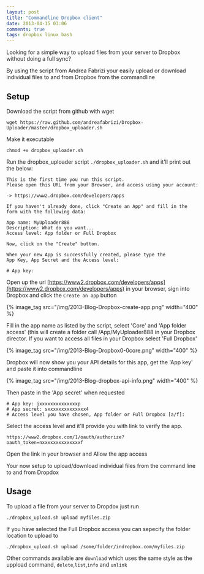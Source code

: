 ```yaml
---
layout: post
title: "Commandline Dropbox client"
date: 2013-04-15 03:06
comments: true
tags: dropbox linux bash 
---
```


Looking for a simple way to upload files from your server to Dropbox without doing a full sync?

By using the script from Andrea Fabrizi your easily upload or download individual files to and from Dropbox from the commandline

## Setup

Download the script from github with wget

    wget https://raw.github.com/andreafabrizi/Dropbox-Uploader/master/dropbox_uploader.sh

Make it executable

    chmod +x dropbox_uploader.sh

Run the dropbox_uploader script `./dropbox_uploader.sh` and it'll print out the below:

```
This is the first time you run this script.
Please open this URL from your Browser, and access using your account:

-> https://www2.dropbox.com/developers/apps

If you haven't already done, click "Create an App" and fill in the
form with the following data:

App name: MyUploader888
Description: What do you want...
Access level: App folder or Full Dropbox

Now, click on the "Create" button.

When your new App is successfully created, please type the
App Key, App Secret and the Access level:

# App key: 
```

Open up the url [https://www2.dropbox.com/developers/apps](https://www2.dropbox.com/developers/apps) in your browser, sign into Dropbox
and click the `Create an app` button

{% image_tag src="/img/2013-Blog-Dropbox-create-app.png" width="400" %}

Fill in the app name as listed by the script, select 'Core' and 'App folder access' (this will create a folder call /App/MyUploader888 in your Dropbox director. 
If you want to access all files in your Dropbox select 'Full Dropbox'

{% image_tag src="/img/2013-Blog-Dropbox0-0core.png" width="400" %}

Dropbox will now show you your API details for this app, get the 'App key' and paste it into commandline

{% image_tag src="/img/2013-Blog-dropbox-api-info.png" width="400" %}

Then paste in the 'App secret' when requested

```
# App key: jxxxxxxxxxxxxxxp
# App secret: sxxxxxxxxxxxxxx4
# Access level you have chosen, App folder or Full Dropbox [a/f]: 
```
Select the access level and it'll provide you with link to verify the app. 

    https://www2.dropbox.com/1/oauth/authorize?oauth_token=nxxxxxxxxxxxxxxf

Open the link in your browser and Allow the app access

Your now setup to upload/download individual files from the command line to and from Dropdox

## Usage

To upload a file from your server to Dropdox just run

    ./dropbox_upload.sh upload myfiles.zip

If you have selected the Full Dropbox access you can sepecify the folder location to upload to 

    ./dropbox_upload.sh upload /some/folder/indropbox.com/myfiles.zip

Other commands available are `download` which uses the same style as the uppload command, `delete`,`list`,`info` and `unlink`
